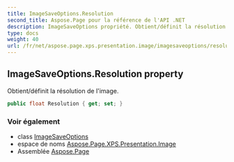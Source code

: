 ```yaml
---
title: ImageSaveOptions.Resolution
second_title: Aspose.Page pour la référence de l'API .NET
description: ImageSaveOptions propriété. Obtient/définit la résolution de limage.
type: docs
weight: 40
url: /fr/net/aspose.page.xps.presentation.image/imagesaveoptions/resolution/
---
```

## ImageSaveOptions.Resolution property

Obtient/définit la résolution de l'image.

```csharp
public float Resolution { get; set; }
```

### Voir également

* class [ImageSaveOptions](../)
* espace de noms [Aspose.Page.XPS.Presentation.Image](../../imagesaveoptions/)
* Assemblée [Aspose.Page](../../../)


